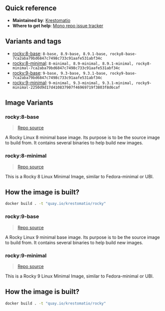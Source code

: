 ## Quick reference
- **Maintained by**:
[Krestomatio](https://krestomatio.com)
- **Where to get help**:
[Mono repo issue tracker](https://github.com/krestomatio/container_builder/issues)

## Variants and tags
- [rocky:8-base](#rocky8-base): `8-base, 8.9-base, 8.9.1-base, rocky8-base-7ca2aba79bd6847c7498c733c91aafe531abf34c`
- [rocky:8-minimal](#rocky8-minimal): `8-minimal, 8.9-minimal, 8.9.1-minimal, rocky8-minimal-7ca2aba79bd6847c7498c733c91aafe531abf34c`
- [rocky:9-base](#rocky9-base): `9-base, 9.3-base, 9.3.1-base, rocky9-base-7ca2aba79bd6847c7498c733c91aafe531abf34c`
- [rocky:9-minimal](#rocky9-minimal): `9-minimal, 9.3-minimal, 9.3.1-minimal, rocky9-minimal-2250d9d17d410837907f46969719f3803f8d6caf`


## Image Variants
### rocky:8-base
> [Repo source](https://github.com/krestomatio/container_builder/tree/master/rocky/rocky8-base)

A Rocky Linux 8 minimal base image. Its purpose is to be the source image to build from. It contains several binaries to help build new images.

### rocky:8-minimal
> [Repo source](https://github.com/krestomatio/container_builder/tree/master/rocky/rocky8-minimal)

This is a Rocky 8 Linux Minimal Image, similar to Fedora-minimal or UBI.

## How the image is built?
```bash
docker build . -t "quay.io/krestomatio/rocky"
```

### rocky:9-base
> [Repo source](https://github.com/krestomatio/container_builder/tree/master/rocky/rocky9-base)

A Rocky Linux 9 minimal base image. Its purpose is to be the source image to build from. It contains several binaries to help build new images.

### rocky:9-minimal
> [Repo source](https://github.com/krestomatio/container_builder/tree/master/rocky/rocky9-minimal)

This is a Rocky 9 Linux Minimal Image, similar to Fedora-minimal or UBI.

## How the image is built?
```bash
docker build . -t "quay.io/krestomatio/rocky"
```

